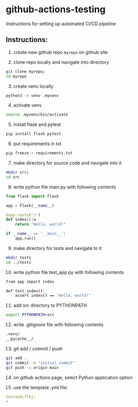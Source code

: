 # github-actions-testing

Instructions for setting up automated CI/CD pipeline

## Instructions:


1. create new github repo ````myrepo````  on github site

2. clone repo locally and navigate into directory
````bash
git clone myrepo;
cd myrepo
````

3. create venv locally
````bash
python3 -m venv .myvenv
````

4. activate venv
````bash
source .myvenv/bin/activate
````

5. install flask and pytest
````bash
pip install flask pytest
````

6. put requirements in txt
````bash
pip freeze > requirements.txt
````

7. make directory for source code and navigate into it
````bash
mkdir src;
cd src
````

8. write python file main.py with following contents

````python
from flask import Flask

app = Flask(__name__)

@app.route('/')
def index():a
    return "Hello, world!"

if __name__ == '__main__':
    app.run()
````

9. make directory for tests and navigate to it
````bash
mkdir tests
cd ../tests
````

10. write python file test_app.py with following contents
````bash
from app import index

def test_index():
    assert index() == 'Hello, world!"
````

11. add src directory to PYTHONPATH
````bash
export PYTHONPATH=src
````

12. write .gitignore file with following contents
````bash
.venv/
__pycache__/
````

13. git add / commit / push
````bash
git add .
git commit -m "initial commit"
git push -u origin main
````

14. on github actions page, select Python application option

15. use the template .yml file:

````yml
testasd;flkj;
- 
````